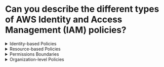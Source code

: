 # Can you describe the different types of AWS Identity and Access Management (IAM) policies?

<details>

<summary>Identity-based Policies</summary>

Identity-based policies are attached directly to an IAM identity (user, group, or role) and grant permissions to an identity to access AWS resources.

</details>

<details>

<summary>Resource-based Policies</summary>

Resource-based policies are attached to an AWS resource, such as an Amazon S3 bucket, and grant permissions to an AWS identity (user, group, or role) to access that resource.

</details>

<details>

<summary>Permissions Boundaries</summary>

Permissions boundaries are an advanced feature of IAM that allow an administrator to set the maximum permissions that an IAM identity (user, group, or role) can have.

</details>

<details>

<summary>Organization-level Policies</summary>

Organization-level policies are IAM policies that are applied to all accounts in an organization. They are used to enforce compliance, provide governance, and control access to all AWS resources in an organization.

</details>



